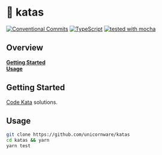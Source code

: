 # 🦾 katas

[![Conventional Commits](https://img.shields.io/badge/Conventional%20Commits-1.0.0-yellow.svg)](https://conventionalcommits.org)
[![TypeScript](https://badgen.net/badge/-/typescript?icon=typescript&label)](https://typescriptlang.org)
[![tested with mocha](https://img.shields.io/badge/tested%20with-mocha-brown?color=8d684b)](https://mochajs.org)

## Overview

**[Getting Started](#getting-started)**  
**[Usage](#usage)**

## Getting Started

[Code Kata][1] solutions.

## Usage

```zsh
git clone https://github.com/unicornware/katas
cd katas && yarn
yarn test
```

[1]: https://codewars.com/kata/latest
